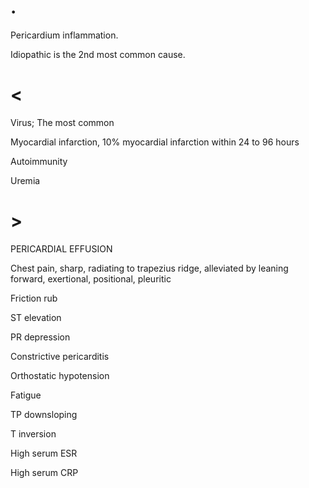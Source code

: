 # .

Pericardium inflammation.

Idiopathic is the 2nd most common cause.

# <

Virus; The most common

Myocardial infarction, 10% myocardial infarction within 24 to 96 hours

Autoimmunity

Uremia

# >

PERICARDIAL EFFUSION

Chest pain, sharp, radiating to trapezius ridge, alleviated by leaning forward, exertional, positional, pleuritic

Friction rub

ST elevation

PR depression

Constrictive pericarditis

Orthostatic hypotension

Fatigue

TP downsloping

T inversion

High serum ESR

High serum CRP
